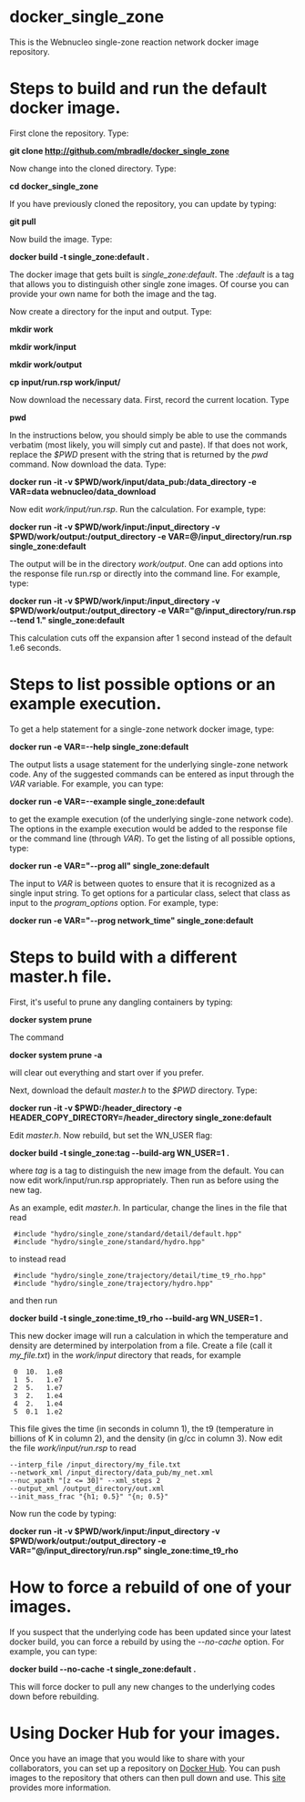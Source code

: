 # docker_single_zone
This is the Webnucleo single-zone reaction network docker image repository.

# Steps to build and run the default docker image.

First clone the repository.  Type:

**git clone http://github.com/mbradle/docker_single_zone**

Now change into the cloned directory.  Type:

**cd docker_single_zone**

If you have previously cloned the repository, you can update by typing:

**git pull**

Now build the image.  Type:

**docker build -t single_zone:default .**

The docker image that gets built is *single_zone:default*.  The *:default* is a tag that allows you to distinguish other single zone images.  Of course you can provide your own name for both the image and the tag.

Now create a directory for the input and output.  Type:

**mkdir work**

**mkdir work/input**

**mkdir work/output**

**cp input/run.rsp work/input/**

Now download the necessary data.  First, record the current location.  Type

**pwd**

In the instructions below, you should simply be able to use the commands verbatim (most likely, you will simply cut and paste).  If that does not work, replace the *$PWD* present with the string that is returned by the *pwd* command.  Now download the data.  Type:

**docker run -it -v $PWD/work/input/data_pub:/data_directory -e VAR=data webnucleo/data_download**

Now edit *work/input/run.rsp*.  Run the calculation.  For example, type:

**docker run -it -v $PWD/work/input:/input_directory -v $PWD/work/output:/output_directory -e VAR=@/input_directory/run.rsp single_zone:default**

The output will be in the directory *work/output*.  One can add options into the response file run.rsp or directly into the command line.  For example, type:

**docker run -it -v $PWD/work/input:/input_directory -v $PWD/work/output:/output_directory -e VAR="@/input_directory/run.rsp --tend 1." single_zone:default**

This calculation cuts off the expansion after 1 second instead of the default 1.e6 seconds.

# Steps to list possible options or an example execution.

To get a help statement for a single-zone network docker image, type:

**docker run -e VAR=--help single_zone:default**

The output lists a usage statement for the underlying single-zone network code.  Any of the suggested commands can be entered as input through the *VAR* variable.  For example, you can type:

**docker run -e VAR=--example single_zone:default**

to get the example execution (of the underlying single-zone network code).  The options in the example execution would be added to the response file or the command line (through *VAR*).  To get the listing of all possible options, type:

**docker run -e VAR="--prog all" single_zone:default**

The input to *VAR* is between quotes to ensure that it is recognized as a single input string.  To get options for a particular class, select that class as input to the *program_options* option.  For example, type:

**docker run -e VAR="--prog network_time" single_zone:default**

# Steps to build with a different master.h file.

First, it's useful to prune any dangling containers by typing:

**docker system prune**

The command

**docker system prune -a**

will clear out everything and start over if you prefer.

Next, download the default *master.h* to the *$PWD* directory.  Type:

**docker run -it -v $PWD:/header_directory -e HEADER_COPY_DIRECTORY=/header_directory single_zone:default**

Edit *master.h*.  Now rebuild, but set the WN_USER flag:

**docker build -t single_zone:tag --build-arg WN_USER=1 .**

where *tag* is a tag to distinguish the new image from the default.  You can now edit work/input/run.rsp appropriately.  Then run as before using the new tag.

As an example, edit *master.h*.  In particular, change the lines in the file that read

     #include "hydro/single_zone/standard/detail/default.hpp"
     #include "hydro/single_zone/standard/hydro.hpp"

to instead read

     #include "hydro/single_zone/trajectory/detail/time_t9_rho.hpp"
     #include "hydro/single_zone/trajectory/hydro.hpp"
     
and then run

**docker build -t single_zone:time_t9_rho --build-arg WN_USER=1 .**

This new docker image will run a calculation in which the temperature and density are determined by interpolation from a file.  Create a file (call it *my_file.txt*) in the *work/input* directory that reads, for example

     0  10.  1.e8
     1  5.   1.e7
     2  5.   1.e7
     3  2.   1.e4
     4  2.   1.e4
     5  0.1  1.e2

This file gives the time (in seconds in column 1), the t9 (temperature in billions of K in column 2), and the density (in g/cc in column 3).  Now edit the file *work/input/run.rsp* to read

    --interp_file /input_directory/my_file.txt
    --network_xml /input_directory/data_pub/my_net.xml
    --nuc_xpath "[z <= 30]" --xml_steps 2
    --output_xml /output_directory/out.xml
    --init_mass_frac "{h1; 0.5}" "{n; 0.5}"

Now run the code by typing:

**docker run -it -v $PWD/work/input:/input_directory -v $PWD/work/output:/output_directory -e VAR="@/input_directory/run.rsp" single_zone:time_t9_rho**

# How to force a rebuild of one of your images.

If you suspect that the underlying code has been updated since your latest docker build, you can force a rebuild by using the *--no-cache* option.  For example, you can type:

**docker build --no-cache -t single_zone:default .**

This will force docker to pull any new changes to the underlying codes down before rebuilding.

# Using Docker Hub for your images.

Once you have an image that you would like to share with your collaborators, you can set up a repository on [Docker Hub](https://hub.docker.com).  You can push images to the repository that others can then pull down and use.  This [site](https://runnable.com/docker/using-docker-hub) provides more information.
